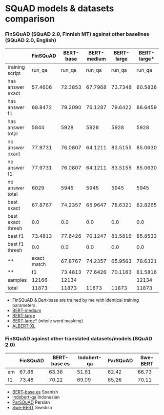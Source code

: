 # SQuAD models & datasets comparison

### FinSQuAD (SQuAD 2.0, Finnish MT) against other baselines (SQuAD 2.0, English)

|                        	| FinSQuAD 	| BERT-base 	| BERT-medium | BERT-large  | BERT-large* | ALBERT-XL   |
|------------------------	|----------	|-----------	|-----------	|-----------	|------------ |----------   |
| training script         |  run_qa   |   run_qa    |   run_qa    |   run_qa    |   run_qa    |   run_qa    |
| has answer exact      	|  57.4606 	|   72.3853 	|   67.7968  	|   73.7348 	|   80.5836   |   80.6848   |
| has answer f1         	|  68.8472 	|   79.2090 	|   76.1287  	|   79.6422  	|   86.6459 	|   86.7824   |
| has answer total      	|     5844 	|      5928 	|   5928     	|   5928    	|   5928     	|   5928      |
| no answer exact       	|  77.9731 	|   76.0807 	|   64.1211  	|   83.5155  	|   85.0630 	|   88.1412   |
| no answer f1          	|  77.9731 	|   76.0807 	|   64.1211  	|   83.5155  	|   85.0630  	|   88.1412  	|
| no answer total       	|     6029 	|      5945 	|   5945     	|   5945     	|   5945     	|   5945     	|
| best exact        	    |  67.8767 	|   74.2357 	|   65.9647  	|   78.6321  	|   82.8265  	|   84.4184  	|
| best exact thresh 	    |      0.0 	|       0.0 	|   0.0      	|   0.0      	|   0.0      	|   0.0      	|
| best f1           	    |  73.4813 	|   77.6426 	|   70.1247  	|   81.5816  	|   85.8533  	|   87.4628   |
| best f1 thresh    	    |      0.0 	|       0.0 	|   0.0      	|   0.0      	|   0.0      	|   0.0       |
**| exact match           |  67.8767 	|   74.2357 	|   65.9563  	|   78.6321  	|   82.8265  	|   84.4184   |**
**| f1                	  |  73.4813 	|   77.6426 	|   70.1163  	|   81.5816  	|   85.8533 	|   87.4628   |**
| samples           	    |    12166 	|     12134 	|            	|           	|   12134    	|             |
| total             	    |    11873 	|     11873 	|   11873   	|   11873    	|   11873    	|   11873     |

- FinSQuAD & Bert-base are trained by me with identical training parameters.
- [BERT-medium](https://huggingface.co/mrm8488/bert-medium-finetuned-squadv2)
- [BERT-large](https://huggingface.co/madlag/bert-large-uncased-squadv2)
- [BERT-large*](https://huggingface.co/madlag/bert-large-uncased-whole-word-masking-finetuned-squadv2) (whole word masking)
- [ALBERT-XL](https://huggingface.co/ktrapeznikov/albert-xlarge-v2-squad-v2)

### FinSQuAD against other translated datasets/models (SQuAD 2.0)

|     | FinSQuAD     | BERT-base es | Indobert-qa | ParSQuAD    | Swe-BERT    |
|---  |----------    |------------  |------------ |------------ |------------ |
| em  |   67.88      |   63.36      |   51.61     |   62.42     |   66.73     |
| f1  |   73.48      |   70.22      |   69.09     |   65.26     |   70.11     |

- [BERT-base es](https://huggingface.co/MMG/bert-base-spanish-wwm-cased-finetuned-sqac-finetuned-squad2-es) Spanish
- [Indobert-qa](https://huggingface.co/Rifky/Indobert-QA) Indonesian
- [ParSQuAD](https://ieeexplore.ieee.org/document/9443126) Persian
- [Swe-BERT](https://towardsdatascience.com/swedish-question-answering-with-bert-c856ccdcc337) Swedish


